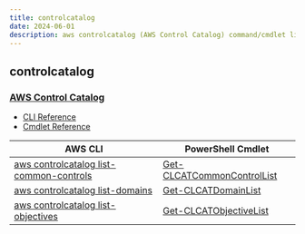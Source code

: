 ```yaml
---
title: controlcatalog
date: 2024-06-01
description: aws controlcatalog (AWS Control Catalog) command/cmdlet list.
---
```


## controlcatalog

### [AWS Control Catalog](https://aws.amazon.com/controltower/)

* [CLI Reference](https://awscli.amazonaws.com/v2/documentation/api/latest/reference/controlcatalog/index.html)
* [Cmdlet Reference](https://docs.aws.amazon.com/powershell/latest/reference/items/ControlCatalog_cmdlets.html)

|AWS CLI|PowerShell Cmdlet|
|----|----|
|[aws controlcatalog list-common-controls](https://awscli.amazonaws.com/v2/documentation/api/latest/reference/controlcatalog/list-common-controls.html)|[Get-CLCATCommonControlList](https://docs.aws.amazon.com/powershell/latest/reference/items/Get-CLCATCommonControlList.html)|
|[aws controlcatalog list-domains](https://awscli.amazonaws.com/v2/documentation/api/latest/reference/controlcatalog/list-domains.html)|[Get-CLCATDomainList](https://docs.aws.amazon.com/powershell/latest/reference/items/Get-CLCATDomainList.html)|
|[aws controlcatalog list-objectives](https://awscli.amazonaws.com/v2/documentation/api/latest/reference/controlcatalog/list-objectives.html)|[Get-CLCATObjectiveList](https://docs.aws.amazon.com/powershell/latest/reference/items/Get-CLCATObjectiveList.html)|

